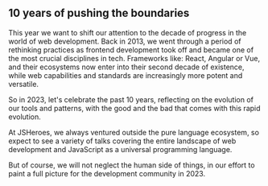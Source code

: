 ## 10 years of pushing the boundaries

This year we want to shift our attention to the decade of progress in the world of web development. Back in 2013, we went through a period of rethinking practices as frontend development took off and became one of the most crucial disciplines in tech. Frameworks like: React, Angular or Vue, and their ecosystems now enter into their second decade of existence, while web capabilities and standards are increasingly more potent and versatile.

So in 2023, let's celebrate the past 10 years, reflecting on the evolution of our tools and patterns, with the good and the bad that comes with this rapid evolution.

At JSHeroes, we always ventured outside the pure language ecosystem, so expect to see a variety of talks covering the entire landscape of web development and JavaScript as a universal programming language.

But of course, we will not neglect the human side of things, in our effort to paint a full picture for the development community in 2023.